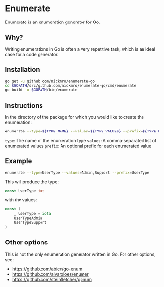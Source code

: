 # Enumerate

Enumerate is an enumeration generator for Go.

## Why?

Writing enumerations in Go is often a very repetitive task, which is an ideal case for a code generator.

## Installation

```bash
go get -u github.com/nickmro/enumerate-go
cd $GOPATH/src/github.com/nickmro/enumerate-go/cmd/enumerate
go build -o $GOPATH/bin/enumerate
```

## Instructions

In the directory of the package for which you would like to create the enumeration:

```bash
enumerate --type=${TYPE_NAME} --values=${TYPE_VALUES} --prefix=${TYPE_PREFIX}
```

`type`: The name of the enumeration type
`values`: A comma-separated list of enumerated values
`prefix`: An optional prefix for each enumerated value

## Example

```bash
enumerate --type=UserType --values=Admin,Support --prefix=UserType
```

This will produce the type:
```go
const UserType int
```

with the values:
```go
const (
    _ UserType = iota
    UserTypeAdmin
    UserTypeSupport
)
```

## Other options

This is not the only enumeration generator written in Go. For other options, see:

- https://github.com/abice/go-enum
- https://github.com/alvaroloes/enumer
- https://github.com/steinfletcher/gonum
